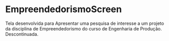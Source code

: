 # EmpreendedorismoScreen


Tela desenvolvida para Apresentar uma pesquisa de interesse a um projeto da disciplina de Empreendedorismo do curso de Engenharia de Produção.
Descontinuada.
